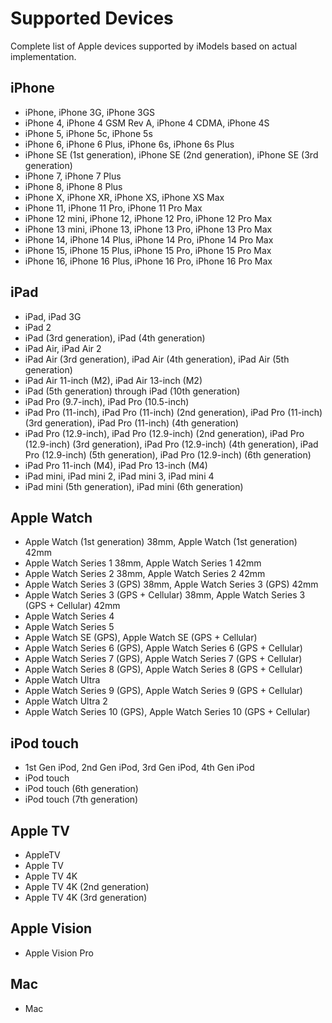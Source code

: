 # Supported Devices

Complete list of Apple devices supported by iModels based on actual implementation.

## iPhone

- iPhone, iPhone 3G, iPhone 3GS
- iPhone 4, iPhone 4 GSM Rev A, iPhone 4 CDMA, iPhone 4S
- iPhone 5, iPhone 5c, iPhone 5s
- iPhone 6, iPhone 6 Plus, iPhone 6s, iPhone 6s Plus
- iPhone SE (1st generation), iPhone SE (2nd generation), iPhone SE (3rd generation)
- iPhone 7, iPhone 7 Plus
- iPhone 8, iPhone 8 Plus
- iPhone X, iPhone XR, iPhone XS, iPhone XS Max
- iPhone 11, iPhone 11 Pro, iPhone 11 Pro Max
- iPhone 12 mini, iPhone 12, iPhone 12 Pro, iPhone 12 Pro Max
- iPhone 13 mini, iPhone 13, iPhone 13 Pro, iPhone 13 Pro Max
- iPhone 14, iPhone 14 Plus, iPhone 14 Pro, iPhone 14 Pro Max
- iPhone 15, iPhone 15 Plus, iPhone 15 Pro, iPhone 15 Pro Max
- iPhone 16, iPhone 16 Plus, iPhone 16 Pro, iPhone 16 Pro Max

## iPad

- iPad, iPad 3G
- iPad 2
- iPad (3rd generation), iPad (4th generation)
- iPad Air, iPad Air 2
- iPad Air (3rd generation), iPad Air (4th generation), iPad Air (5th generation)
- iPad Air 11-inch (M2), iPad Air 13-inch (M2)
- iPad (5th generation) through iPad (10th generation)
- iPad Pro (9.7-inch), iPad Pro (10.5-inch)
- iPad Pro (11-inch), iPad Pro (11-inch) (2nd generation), iPad Pro (11-inch) (3rd generation), iPad Pro (11-inch) (4th generation)
- iPad Pro (12.9-inch), iPad Pro (12.9-inch) (2nd generation), iPad Pro (12.9-inch) (3rd generation), iPad Pro (12.9-inch) (4th generation), iPad Pro (12.9-inch) (5th generation), iPad Pro (12.9-inch) (6th generation)
- iPad Pro 11-inch (M4), iPad Pro 13-inch (M4)
- iPad mini, iPad mini 2, iPad mini 3, iPad mini 4
- iPad mini (5th generation), iPad mini (6th generation)

## Apple Watch

- Apple Watch (1st generation) 38mm, Apple Watch (1st generation) 42mm
- Apple Watch Series 1 38mm, Apple Watch Series 1 42mm
- Apple Watch Series 2 38mm, Apple Watch Series 2 42mm
- Apple Watch Series 3 (GPS) 38mm, Apple Watch Series 3 (GPS) 42mm
- Apple Watch Series 3 (GPS + Cellular) 38mm, Apple Watch Series 3 (GPS + Cellular) 42mm
- Apple Watch Series 4
- Apple Watch Series 5
- Apple Watch SE (GPS), Apple Watch SE (GPS + Cellular)
- Apple Watch Series 6 (GPS), Apple Watch Series 6 (GPS + Cellular)
- Apple Watch Series 7 (GPS), Apple Watch Series 7 (GPS + Cellular)
- Apple Watch Series 8 (GPS), Apple Watch Series 8 (GPS + Cellular)
- Apple Watch Ultra
- Apple Watch Series 9 (GPS), Apple Watch Series 9 (GPS + Cellular)
- Apple Watch Ultra 2
- Apple Watch Series 10 (GPS), Apple Watch Series 10 (GPS + Cellular)

## iPod touch

- 1st Gen iPod, 2nd Gen iPod, 3rd Gen iPod, 4th Gen iPod
- iPod touch
- iPod touch (6th generation)
- iPod touch (7th generation)

## Apple TV

- AppleTV
- Apple TV
- Apple TV 4K
- Apple TV 4K (2nd generation)
- Apple TV 4K (3rd generation)

## Apple Vision

- Apple Vision Pro

## Mac

- Mac